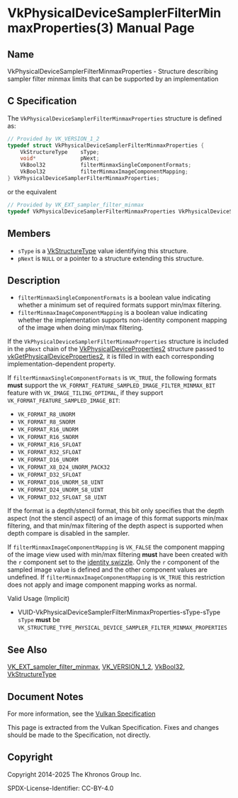 # VkPhysicalDeviceSamplerFilterMinmaxProperties(3) Manual Page

## Name

VkPhysicalDeviceSamplerFilterMinmaxProperties - Structure describing sampler filter minmax limits that can be supported by an implementation



## [](#_c_specification)C Specification

The `VkPhysicalDeviceSamplerFilterMinmaxProperties` structure is defined as:

```c++
// Provided by VK_VERSION_1_2
typedef struct VkPhysicalDeviceSamplerFilterMinmaxProperties {
    VkStructureType    sType;
    void*              pNext;
    VkBool32           filterMinmaxSingleComponentFormats;
    VkBool32           filterMinmaxImageComponentMapping;
} VkPhysicalDeviceSamplerFilterMinmaxProperties;
```

or the equivalent

```c++
// Provided by VK_EXT_sampler_filter_minmax
typedef VkPhysicalDeviceSamplerFilterMinmaxProperties VkPhysicalDeviceSamplerFilterMinmaxPropertiesEXT;
```

## [](#_members)Members

- `sType` is a [VkStructureType](https://registry.khronos.org/vulkan/specs/latest/man/html/VkStructureType.html) value identifying this structure.
- `pNext` is `NULL` or a pointer to a structure extending this structure.

## [](#_description)Description

- []()`filterMinmaxSingleComponentFormats` is a boolean value indicating whether a minimum set of required formats support min/max filtering.
- []()`filterMinmaxImageComponentMapping` is a boolean value indicating whether the implementation supports non-identity component mapping of the image when doing min/max filtering.

If the `VkPhysicalDeviceSamplerFilterMinmaxProperties` structure is included in the `pNext` chain of the [VkPhysicalDeviceProperties2](https://registry.khronos.org/vulkan/specs/latest/man/html/VkPhysicalDeviceProperties2.html) structure passed to [vkGetPhysicalDeviceProperties2](https://registry.khronos.org/vulkan/specs/latest/man/html/vkGetPhysicalDeviceProperties2.html), it is filled in with each corresponding implementation-dependent property.

If `filterMinmaxSingleComponentFormats` is `VK_TRUE`, the following formats **must** support the `VK_FORMAT_FEATURE_SAMPLED_IMAGE_FILTER_MINMAX_BIT` feature with `VK_IMAGE_TILING_OPTIMAL`, if they support `VK_FORMAT_FEATURE_SAMPLED_IMAGE_BIT`:

- `VK_FORMAT_R8_UNORM`
- `VK_FORMAT_R8_SNORM`
- `VK_FORMAT_R16_UNORM`
- `VK_FORMAT_R16_SNORM`
- `VK_FORMAT_R16_SFLOAT`
- `VK_FORMAT_R32_SFLOAT`
- `VK_FORMAT_D16_UNORM`
- `VK_FORMAT_X8_D24_UNORM_PACK32`
- `VK_FORMAT_D32_SFLOAT`
- `VK_FORMAT_D16_UNORM_S8_UINT`
- `VK_FORMAT_D24_UNORM_S8_UINT`
- `VK_FORMAT_D32_SFLOAT_S8_UINT`

If the format is a depth/stencil format, this bit only specifies that the depth aspect (not the stencil aspect) of an image of this format supports min/max filtering, and that min/max filtering of the depth aspect is supported when depth compare is disabled in the sampler.

If `filterMinmaxImageComponentMapping` is `VK_FALSE` the component mapping of the image view used with min/max filtering **must** have been created with the `r` component set to the [identity swizzle](https://registry.khronos.org/vulkan/specs/latest/html/vkspec.html#resources-image-views-identity-mappings). Only the `r` component of the sampled image value is defined and the other component values are undefined. If `filterMinmaxImageComponentMapping` is `VK_TRUE` this restriction does not apply and image component mapping works as normal.

Valid Usage (Implicit)

- [](#VUID-VkPhysicalDeviceSamplerFilterMinmaxProperties-sType-sType)VUID-VkPhysicalDeviceSamplerFilterMinmaxProperties-sType-sType  
  `sType` **must** be `VK_STRUCTURE_TYPE_PHYSICAL_DEVICE_SAMPLER_FILTER_MINMAX_PROPERTIES`

## [](#_see_also)See Also

[VK\_EXT\_sampler\_filter\_minmax](https://registry.khronos.org/vulkan/specs/latest/man/html/VK_EXT_sampler_filter_minmax.html), [VK\_VERSION\_1\_2](https://registry.khronos.org/vulkan/specs/latest/man/html/VK_VERSION_1_2.html), [VkBool32](https://registry.khronos.org/vulkan/specs/latest/man/html/VkBool32.html), [VkStructureType](https://registry.khronos.org/vulkan/specs/latest/man/html/VkStructureType.html)

## [](#_document_notes)Document Notes

For more information, see the [Vulkan Specification](https://registry.khronos.org/vulkan/specs/latest/html/vkspec.html#VkPhysicalDeviceSamplerFilterMinmaxProperties)

This page is extracted from the Vulkan Specification. Fixes and changes should be made to the Specification, not directly.

## [](#_copyright)Copyright

Copyright 2014-2025 The Khronos Group Inc.

SPDX-License-Identifier: CC-BY-4.0